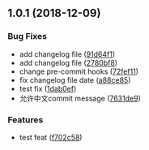 <a name="1.0.1"></a>
## 1.0.1 (2018-12-09)


### Bug Fixes

* add changelog file ([91d64f1](https://github.com/RedrockTeam/cqupt-music-backend/commit/91d64f1))
* add changelog file ([2780bf8](https://github.com/RedrockTeam/cqupt-music-backend/commit/2780bf8))
* change pre-commit hooks ([72fef11](https://github.com/RedrockTeam/cqupt-music-backend/commit/72fef11))
* fix changelog file date ([a88ce85](https://github.com/RedrockTeam/cqupt-music-backend/commit/a88ce85))
* test fix ([1dab0ef](https://github.com/RedrockTeam/cqupt-music-backend/commit/1dab0ef))
* 允许中文commit message ([7631de9](https://github.com/RedrockTeam/cqupt-music-backend/commit/7631de9))


### Features

* test feat ([f702c58](https://github.com/RedrockTeam/cqupt-music-backend/commit/f702c58))



